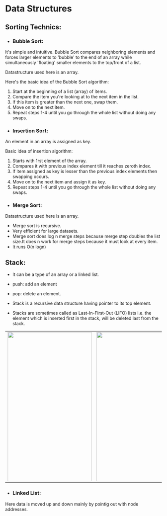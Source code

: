 # Data Structures

## Sorting Technics:


- ### Bubble Sort:

It's simple and intuitive.  Bubble Sort compares neighboring elements and forces larger elements to 'bubble' to the end of an array while simultaneously 'floating' smaller elements to the top/front of a list. 

Datastructure used here is an array.

Here's the basic idea of the Bubble Sort algorithm:

1. Start at the beginning of a list (array) of items.
2. Compare the item you're looking at to the next item in the list.
3. If this item is greater than the next one, swap them.
4. Move on to the next item.
5. Repeat steps 1-4 until you go through the whole list without doing any swaps.

- ### Insertion Sort:

An element in an array is assigned as key.

Basic Idea of insertion  algorithm:

1. Starts with 1rst element of the array.
2. Compares it with previous index element till it reaches zeroth index.
3. If item assigned as key is lesser than the previous index elements then swapping occurs.
4. Move on to the next item and assign it as key.
5. Repeat steps 1-4 until you go through the whole list without doing any swaps.

- ### Merge Sort:
Datastructure used here is an array.
- Merge sort is recursive.
- Very efficient for large datasets.
- Merge sort does log n merge steps because merge step doubles the list size.It does n work for merge steps because it must look at every item.
- It runs O(n logn)

## Stack:

- It can be a type of an array or a linked list.

- push: add an element

- pop: delete an element.

- Stack is a recursive data structure having pointer to its top element.

- Stacks are sometimes called as Last-In-First-Out (LIFO) lists i.e. the element which is inserted first in the stack, will be deleted last from the stack. 

<table>
  <tr>
    <td><img src="https://user-images.githubusercontent.com/43814992/65567218-0a62f000-df73-11e9-86be-cc2c9bcc72c6.png" height = "480" width="270"></td>
    <td><img src="https://user-images.githubusercontent.com/43814992/65567242-1b136600-df73-11e9-8ec2-d31a8d68a247.png" height = "480" width="270"></td>
    <td><img src="https://user-images.githubusercontent.com/43814992/65567268-35e5da80-df73-11e9-967f-021a841493f1.png" height = "480" width="270"></td>
  </tr>
  </table>

- ### Linked List:

Here data is moved up and down mainly by pointig out with node addresses.

